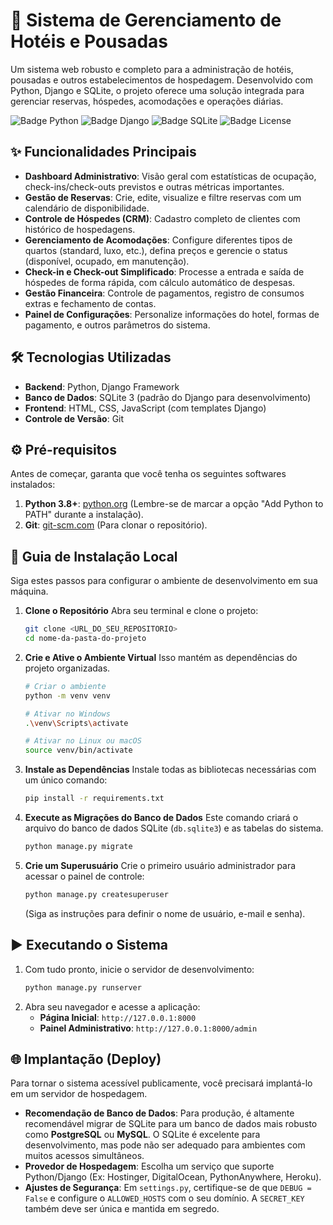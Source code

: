 # 🏨 Sistema de Gerenciamento de Hotéis e Pousadas

Um sistema web robusto e completo para a administração de hotéis, pousadas e outros estabelecimentos de hospedagem. Desenvolvido com Python, Django e SQLite, o projeto oferece uma solução integrada para gerenciar reservas, hóspedes, acomodações e operações diárias.

![Badge Python](https://img.shields.io/badge/Python-3.8%2B-blue?logo=python)
![Badge Django](https://img.shields.io/badge/Django-4.x-green?logo=django)
![Badge SQLite](https://img.shields.io/badge/SQLite-3-blue?logo=sqlite)
![Badge License](https://img.shields.io/badge/License-MIT-brightgreen)


## ✨ Funcionalidades Principais

* **Dashboard Administrativo**: Visão geral com estatísticas de ocupação, check-ins/check-outs previstos e outras métricas importantes.
* **Gestão de Reservas**: Crie, edite, visualize e filtre reservas com um calendário de disponibilidade.
* **Controle de Hóspedes (CRM)**: Cadastro completo de clientes com histórico de hospedagens.
* **Gerenciamento de Acomodações**: Configure diferentes tipos de quartos (standard, luxo, etc.), defina preços e gerencie o status (disponível, ocupado, em manutenção).
* **Check-in e Check-out Simplificado**: Processe a entrada e saída de hóspedes de forma rápida, com cálculo automático de despesas.
* **Gestão Financeira**: Controle de pagamentos, registro de consumos extras e fechamento de contas.
* **Painel de Configurações**: Personalize informações do hotel, formas de pagamento, e outros parâmetros do sistema.

## 🛠️ Tecnologias Utilizadas

* **Backend**: Python, Django Framework
* **Banco de Dados**: SQLite 3 (padrão do Django para desenvolvimento)
* **Frontend**: HTML, CSS, JavaScript (com templates Django)
* **Controle de Versão**: Git

## ⚙️ Pré-requisitos

Antes de começar, garanta que você tenha os seguintes softwares instalados:

1.  **Python 3.8+**: [python.org](https://www.python.org/downloads/) (Lembre-se de marcar a opção "Add Python to PATH" durante a instalação).
2.  **Git**: [git-scm.com](https://git-scm.com/downloads) (Para clonar o repositório).

## 🚀 Guia de Instalação Local

Siga estes passos para configurar o ambiente de desenvolvimento em sua máquina.

1.  **Clone o Repositório**
    Abra seu terminal e clone o projeto:
    ```sh
    git clone <URL_DO_SEU_REPOSITORIO>
    cd nome-da-pasta-do-projeto
    ```

2.  **Crie e Ative o Ambiente Virtual**
    Isso mantém as dependências do projeto organizadas.
    ```sh
    # Criar o ambiente
    python -m venv venv

    # Ativar no Windows
    .\venv\Scripts\activate

    # Ativar no Linux ou macOS
    source venv/bin/activate
    ```

3.  **Instale as Dependências**
    Instale todas as bibliotecas necessárias com um único comando:
    ```sh
    pip install -r requirements.txt
    ```

4.  **Execute as Migrações do Banco de Dados**
    Este comando criará o arquivo do banco de dados SQLite (`db.sqlite3`) e as tabelas do sistema.
    ```sh
    python manage.py migrate
    ```

5.  **Crie um Superusuário**
    Crie o primeiro usuário administrador para acessar o painel de controle:
    ```sh
    python manage.py createsuperuser
    ```
    (Siga as instruções para definir o nome de usuário, e-mail e senha).

## ▶️ Executando o Sistema

1.  Com tudo pronto, inicie o servidor de desenvolvimento:
    ```sh
    python manage.py runserver
    ```
2.  Abra seu navegador e acesse a aplicação:
    * **Página Inicial**: `http://127.0.0.1:8000`
    * **Painel Administrativo**: `http://127.0.0.1:8000/admin`

## 🌐 Implantação (Deploy)

Para tornar o sistema acessível publicamente, você precisará implantá-lo em um servidor de hospedagem.

* **Recomendação de Banco de Dados**: Para produção, é altamente recomendável migrar de SQLite para um banco de dados mais robusto como **PostgreSQL** ou **MySQL**. O SQLite é excelente para desenvolvimento, mas pode não ser adequado para ambientes com muitos acessos simultâneos.
* **Provedor de Hospedagem**: Escolha um serviço que suporte Python/Django (Ex: Hostinger, DigitalOcean, PythonAnywhere, Heroku).
* **Ajustes de Segurança**: Em `settings.py`, certifique-se de que `DEBUG = False` e configure o `ALLOWED_HOSTS` com o seu domínio. A `SECRET_KEY` também deve ser única e mantida em segredo.
